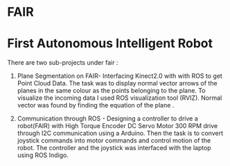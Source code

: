 # FAIR
# First Autonomous Intelligent Robot

There are two sub-projects under fair : 
1. Plane Segmentation on FAIR-  Interfacing Kinect2.0 with with ROS to get Point Cloud Data. 
The task was to display normal vector arrows of the planes in the same colour as the points belonging to the plane. 
To visualize the incoming data I used ROS visualization tool (RVIZ).
Normal vector was found by finding the equation of the plane . 


2. Communication through ROS - 
Designing a controller to drive a robot(FAIR) with High Torque Encoder DC Servo Motor 300 RPM drive through I2C communication
using a Arduino. Then the task is to convert joystick commands into motor commands and control motion of the robot.
The controller and the joystick was interfaced with the laptop using ROS Indigo.

